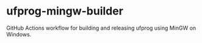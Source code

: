 # ufprog-mingw-builder
GitHub Actions workflow for building and releasing ufprog using MinGW on Windows.
